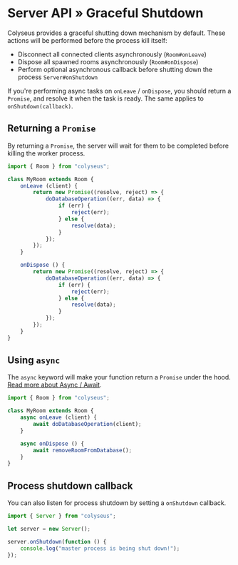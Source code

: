# Server API &raquo; Graceful Shutdown

Colyseus provides a graceful shutting down mechanism by default. These actions will be performed before the process kill itself:

- Disconnect all connected clients asynchronously (`Room#onLeave`)
- Dispose all spawned rooms asynchronously (`Room#onDispose`)
- Perform optional asynchronous callback before shutting down the process `Server#onShutdown`

If you're performing async tasks on `onLeave` / `onDispose`, you should return a `Promise`, and resolve it when the task is ready. The same applies to `onShutdown(callback)`.


## Returning a `Promise`

By returning a `Promise`, the server will wait for them to be completed before killing the worker process.

``` typescript
import { Room } from "colyseus";

class MyRoom extends Room {
    onLeave (client) {
        return new Promise((resolve, reject) => {
            doDatabaseOperation((err, data) => {
                if (err) {
                    reject(err);
                } else {
                    resolve(data);
                }
            });
        });
    }

    onDispose () {
        return new Promise((resolve, reject) => {
            doDatabaseOperation((err, data) => {
                if (err) {
                    reject(err);
                } else {
                    resolve(data);
                }
            });
        });
    }
}
```

## Using `async`

The `async` keyword will make your function return a `Promise` under the hood. [Read more about Async / Await](https://basarat.gitbooks.io/typescript/content/docs/async-await.html).

``` typescript
import { Room } from "colyseus";

class MyRoom extends Room {
    async onLeave (client) {
        await doDatabaseOperation(client);
    }

    async onDispose () {
        await removeRoomFromDatabase();
    }
}
```

## Process shutdown callback

You can also listen for process shutdown by setting a `onShutdown` callback.

``` typescript
import { Server } from "colyseus";

let server = new Server();

server.onShutdown(function () {
    console.log("master process is being shut down!");
});
```
